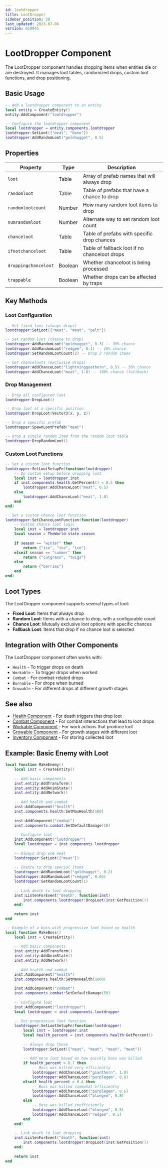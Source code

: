 ```yaml
---
id: lootdropper
title: LootDropper
sidebar_position: 28
last_updated: 2023-07-06
version: 619045
---
```


# LootDropper Component

The LootDropper component handles dropping items when entities die or are destroyed. It manages loot tables, randomized drops, custom loot functions, and drop positioning.

## Basic Usage

```lua
-- Add a lootdropper component to an entity
local entity = CreateEntity()
entity:AddComponent("lootdropper")

-- Configure the lootdropper component
local lootdropper = entity.components.lootdropper
lootdropper:SetLoot({"meat", "bone"})
lootdropper:AddRandomLoot("goldnugget", 0.5)
```

## Properties

| Property | Type | Description |
|----------|------|-------------|
| `loot` | Table | Array of prefab names that will always drop |
| `randomloot` | Table | Table of prefabs that have a chance to drop |
| `randomlootcount` | Number | How many random loot items to drop |
| `numrandomloot` | Number | Alternate way to set random loot count |
| `chanceloot` | Table | Table of prefabs with specific drop chances |
| `ifnotchanceloot` | Table | Table of fallback loot if no chanceloot drops |
| `droppingchanceloot` | Boolean | Whether chanceloot is being processed |
| `trappable` | Boolean | Whether drops can be affected by traps |

## Key Methods

### Loot Configuration

```lua
-- Set fixed loot (always drops)
lootdropper:SetLoot({"meat", "meat", "pelt"})

-- Set random loot (chance to drop)
lootdropper:AddRandomLoot("goldnugget", 0.3) -- 30% chance
lootdropper:AddRandomLoot("redgem", 0.1) -- 10% chance
lootdropper:SetRandomLootCount(2) -- Drop 2 random items

-- Set chanceloots (exclusive drops)
lootdropper:AddChanceLoot("lightninggoathorn", 0.5) -- 50% chance
lootdropper:AddChanceLoot("meat", 1.0) -- 100% chance (fallback)
```

### Drop Management

```lua
-- Drop all configured loot
lootdropper:DropLoot()

-- Drop loot at a specific position
lootdropper:DropLoot(Vector3(x, y, z))

-- Drop a specific prefab
lootdropper:SpawnLootPrefab("meat")

-- Drop a single random item from the random loot table
lootdropper:DropRandomLoot()
```

### Custom Loot Functions

```lua
-- Set a custom loot function
lootdropper:SetLootSetupFn(function(lootdropper)
    -- Do custom setup before dropping loot
    local inst = lootdropper.inst
    if inst.components.health:GetPercent() < 0.5 then
        lootdropper:AddChanceLoot("meat", 0.5)
    else
        lootdropper:AddChanceLoot("meat", 1.0)
    end
end)

-- Set a custom chance loot function
lootdropper:SetChanceLootFunction(function(lootdropper)
    -- Custom chance loot logic
    local inst = lootdropper.inst
    local season = TheWorld.state.season
    
    if season == "winter" then
        return {"ice", "ice", "ice"}
    elseif season == "summer" then
        return {"cutgrass", "twigs"}
    else
        return {"berries"}
    end
end)
```

## Loot Types

The LootDropper component supports several types of loot:

- **Fixed Loot**: Items that always drop
- **Random Loot**: Items with a chance to drop, with a configurable count
- **Chance Loot**: Mutually exclusive loot options with specific chances
- **Fallback Loot**: Items that drop if no chance loot is selected

## Integration with Other Components

The LootDropper component often works with:

- `Health` - To trigger drops on death
- `Workable` - To trigger drops when worked
- `Combat` - For combat-related drops
- `Burnable` - For drops when burned
- `Growable` - For different drops at different growth stages

## See also

- [Health Component](health.md) - For death triggers that drop loot
- [Combat Component](combat.md) - For combat interactions that lead to loot drops
- [Workable Component](workable.md) - For work actions that produce loot
- [Growable Component](growable.md) - For growth stages with different loot
- [Inventory Component](inventory.md) - For storing collected loot

## Example: Basic Enemy with Loot

```lua
local function MakeEnemy()
    local inst = CreateEntity()
    
    -- Add basic components
    inst.entity:AddTransform()
    inst.entity:AddAnimState()
    inst.entity:AddNetwork()
    
    -- Add health and combat
    inst:AddComponent("health")
    inst.components.health:SetMaxHealth(100)
    
    inst:AddComponent("combat")
    inst.components.combat:SetDefaultDamage(10)
    
    -- Configure loot
    inst:AddComponent("lootdropper")
    local lootdropper = inst.components.lootdropper
    
    -- Always drop one meat
    lootdropper:SetLoot({"meat"})
    
    -- Chance to drop special items
    lootdropper:AddRandomLoot("goldnugget", 0.2)
    lootdropper:AddRandomLoot("redgem", 0.05)
    lootdropper:SetRandomLootCount(1)
    
    -- Link death to loot dropping
    inst:ListenForEvent("death", function(inst)
        inst.components.lootdropper:DropLoot(inst:GetPosition())
    end)
    
    return inst
end

-- Example of a boss with progressive loot based on health
local function MakeBoss()
    local inst = CreateEntity()
    
    -- Add basic components
    inst.entity:AddTransform()
    inst.entity:AddAnimState()
    inst.entity:AddNetwork()
    
    -- Add health and combat
    inst:AddComponent("health")
    inst.components.health:SetMaxHealth(1000)
    
    inst:AddComponent("combat")
    inst.components.combat:SetDefaultDamage(50)
    
    -- Configure loot
    inst:AddComponent("lootdropper")
    local lootdropper = inst.components.lootdropper
    
    -- Set progressive loot function
    lootdropper:SetLootSetupFn(function(lootdropper)
        local inst = lootdropper.inst
        local health_percent = inst.components.health:GetPercent()
        
        -- Always drop these
        lootdropper:SetLoot({"meat", "meat", "meat", "meat"})
        
        -- Add more loot based on how quickly boss was killed
        if health_percent > 0.7 then
            -- Boss was killed very efficiently
            lootdropper:AddChanceLoot("gianthorn", 1.0)
            lootdropper:AddChanceLoot("purplegem", 0.8)
        elseif health_percent > 0.4 then
            -- Boss was killed somewhat efficiently
            lootdropper:AddChanceLoot("purplegem", 0.6)
            lootdropper:AddChanceLoot("bluegem", 0.8)
        else
            -- Boss was killed inefficiently
            lootdropper:AddChanceLoot("bluegem", 0.5)
            lootdropper:AddChanceLoot("redgem", 0.5)
        end
    end)
    
    -- Link death to loot dropping
    inst:ListenForEvent("death", function(inst)
        inst.components.lootdropper:DropLoot(inst:GetPosition())
    end)
    
    return inst
end
``` 
